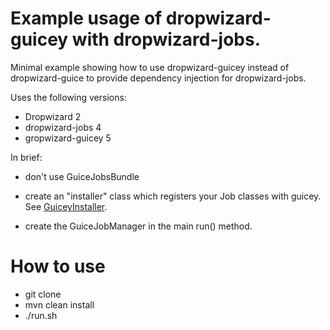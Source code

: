 # Example usage of dropwizard-guicey with dropwizard-jobs.

Minimal example showing how to use dropwizard-guicey instead of dropwizard-guice to provide dependency injection for dropwizard-jobs.

Uses the following versions:

* Dropwizard 2
* dropwizard-jobs 4
* gropwizard-guicey 5

In brief:

* don't use GuiceJobsBundle

* create an "installer" class which registers your Job classes with guicey. See [GuiceyInstaller](src/main/java/com/github/grommitz/dwguicey/GuiceyInstaller.java).

* create the GuiceJobManager in the main run() method.

# How to use

* git clone
* mvn clean install
* ./run.sh